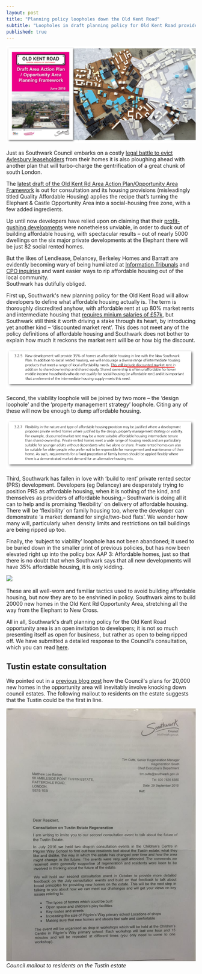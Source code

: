 ```yaml
---
layout: post
title: "Planning policy loopholes down the Old Kent Road"
subtitle: "Loopholes in draft planning policy for Old Kent Road provide open invitation for developers to exploit"
published: true
---
```


![](/img/okrheader.png)

Just as Southwark Council embarks on a costly [legal battle to evict Aylesbury 
leaseholders](http://35percent.org/2016-10-10-aylesbury-cpo-challenge-called-in/) 
from their homes it is also ploughing ahead with another plan that will 
turbo-charge the gentrification of a great chunk of south London.

The [latest draft of the Old Kent Rd Area Action Plan/Opportunity Area 
Framework](http://www.southwark.gov.uk/downloads/download/4596/old_kent_road_area_action_plan) 
is out for consultation and its housing provisions (misleadingly titled Quality 
Affordable Housing) applies the recipe that’s turning the Elephant & Castle 
Opportunity Area into a social-housing free zone, with a few added ingredients.

Up until now developers have relied upon on claiming that their [profit-gushing 
developments](http://www.ourcity.london/issues/viability/house_builders_profits/) were nonetheless unviable, in order to duck out of building affordable 
housing, with spectacular results – out of nearly 5000 dwellings on the six 
major private developments at the Elephant there will be just 82 social rented 
homes.

But the likes of Lendlease, Delancey, Berkeley Homes and Barratt are evidently 
becoming wary of being humiliated at [Information 
Tribunals](http://35percent.org/2015-06-25-heygate-viability-assessment-finally-revealed/) 
and [CPO 
inquiries](http://35percent.org/2016-09-18-aylesbury-compulsory-purchase-order-rejected/) 
and want easier ways to rip affordable housing out of the local community.  
Southwark has dutifully obliged.

First up, Southwark's new planning policy for the Old Kent Road will allow developers to define what affordable housing actually is. The term is thoroughly discredited anyhow, with affordable rent at up 80% market rents and intermediate housing that [requires minium salaries of £57k](http://crappistmartin.github.io/images/LQPriceList.pdf), but Southwark still think it 
worth driving a stake through its heart, by introducing yet another kind – ‘discounted market rent’. This does not meet any of the policy definitions of affordable housing and Southwark does not bother to explain how much it reckons the market rent will be or how big the discount.

![](/img/discountedmarketrent.png)

Second, the viability loophole will be joined by two more – the ‘design loophole’ and the ‘property management strategy’ loophole. Citing any of these will now be enough to dump affordable housing.

![](/img/flexibility.png)

Third, Southwark has fallen in love with ‘build to rent’ private rented sector (PRS) development.  Developers (eg Delancey) are desperately trying to position PRS as affordable housing, when it is nothing of the kind, and themselves as providers of affordable housing,– Southwark is doing all it can to help and is promising ‘flexibility' on delivery of affordable housing.  There will be ‘flexibility’  on family housing too,  where the developer can demonstrate ‘a market demand for single/two-bed flats’. We wonder how many will, particularly when density limits and restrictions on tall buildings are being ripped up too.

Finally, the ‘subject to viability’ loophole has not been abandoned; it used to be buried down in the smaller print of previous policies, but has now been elevated right up into the policy box AAP 3: Affordable homes, just so that there is no doubt that when Southwark says that all new developments will have 35% affordable housing, it is only kidding.

![](http://35percent.org/img/subjecttoviability.jpg)

These are all well-worn and familiar tactics used to avoid building affordable housing, but now they are to be enshrined in policy.  Southwark aims to build 20000 new homes in the Old Kent Rd Opportunity Area, stretching all the way from the Elephant to New Cross. 

All in all, Southwark's draft planning policy for the Old Kent Road opportunity area is an open invitation to developers; it is not so much presenting itself as open for business, but rather as open to being ripped off. We have submitted a detailed response to the Council's consultation, which you can read [here](http://35percent.org/img/EANresponse_draftOKRAAP.pdf).

## Tustin estate consultation
We pointed out in a [previous blog post](http://35percent.org/2016-07-10-opportunity-knocks-down-the-old-kent-road/) how the Council's plans for 20,000 new homes in the opportunity area will inevitably involve knocking down council estates. The following mailout to residents on the estate suggests that the Tustin could be the first in line.

![](/img/tustinconsultation.jpg)
*Council mailout to residents on the Tustin estate*
